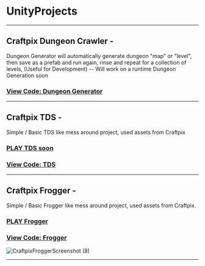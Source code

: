 # UnityProjects

***

## Craftpix Dungeon Crawler -

Dungeon Generator will automatically generate dungeon "map" or "level", then save as a prefab and run again, rinse and repeat for a collection of levels, (Useful for Development) -- Will work on a runtime Dungeon Generation soon

### [View Code: Dungeon Generator](https://github.com/TheCyberFlash/UnityProjects/tree/main/CraftpixDungeonCrawler)

***

## Craftpix TDS -

Simple / Basic TDS like mess around project, used assets from Craftpix

### [PLAY TDS soon](#)

### [View Code: TDS](https://github.com/TheCyberFlash/UnityProjects/tree/main/CraftpixTDS)

***

## Craftpix Frogger - 

Simple / Basic Frogger like mess around project, used assets from Craftpix.

### [PLAY Frogger](https://github.com/TheCyberFlash/UnityProjects/tree/main/ReadyToPlayWindows)

### [View Code: Frogger](https://github.com/TheCyberFlash/UnityProjects/tree/main/CraftpixFrogger)

![CraftpixFroggerScreenshot (8)](https://user-images.githubusercontent.com/87118878/197747840-0d5813cb-f6f3-452b-8d23-bfb70df35c32.png)


***
